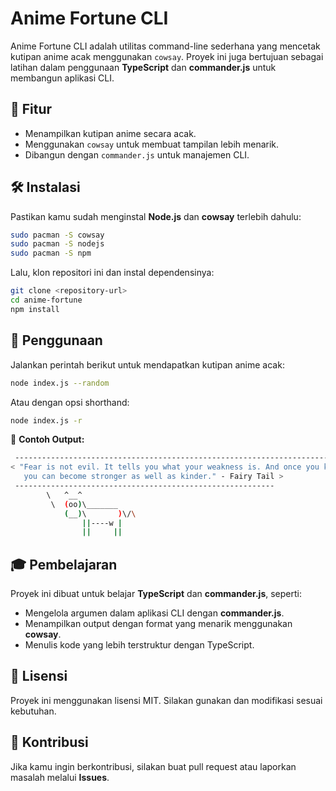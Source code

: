 # Anime Fortune CLI

Anime Fortune CLI adalah utilitas command-line sederhana yang mencetak kutipan anime acak menggunakan `cowsay`. Proyek ini juga bertujuan sebagai latihan dalam penggunaan **TypeScript** dan **commander.js** untuk membangun aplikasi CLI.

## 📌 Fitur
- Menampilkan kutipan anime secara acak.
- Menggunakan `cowsay` untuk membuat tampilan lebih menarik.
- Dibangun dengan `commander.js` untuk manajemen CLI.

## 🛠️ Instalasi
Pastikan kamu sudah menginstal **Node.js** dan **cowsay** terlebih dahulu:

```sh
sudo pacman -S cowsay
sudo pacman -S nodejs
sudo pacman -S npm
```

Lalu, klon repositori ini dan instal dependensinya:

```sh
git clone <repository-url>
cd anime-fortune
npm install
```

## 🚀 Penggunaan
Jalankan perintah berikut untuk mendapatkan kutipan anime acak:

```sh
node index.js --random
```

Atau dengan opsi shorthand:

```sh
node index.js -r
```

📌 **Contoh Output:**
```sh
 ------------------------------------------------------------------------------------------
< "Fear is not evil. It tells you what your weakness is. And once you know your weakness,
   you can become stronger as well as kinder." - Fairy Tail >
 ----------------------------------------------------------
        \   ^__^
         \  (oo)\_______
            (__)\       )\/\
                ||----w |
                ||     ||
```

## 🎓 Pembelajaran
Proyek ini dibuat untuk belajar **TypeScript** dan **commander.js**, seperti:
- Mengelola argumen dalam aplikasi CLI dengan **commander.js**.
- Menampilkan output dengan format yang menarik menggunakan **cowsay**.
- Menulis kode yang lebih terstruktur dengan TypeScript.

## 📜 Lisensi
Proyek ini menggunakan lisensi MIT. Silakan gunakan dan modifikasi sesuai kebutuhan.

## 🤝 Kontribusi
Jika kamu ingin berkontribusi, silakan buat pull request atau laporkan masalah melalui **Issues**.

